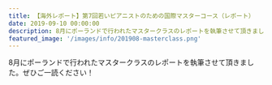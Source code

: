 ```yaml
---
title: 【海外レポート】第7回若いピアニストのための国際マスターコース（レポート）
date: 2019-09-10 00:00:00
description: 8月にポーランドで行われたマスタークラスのレポートを執筆させて頂きました。
featured_image: '/images/info/201908-masterclass.png'
---
```


8月にポーランドで行われたマスタークラスのレポートを執筆させて頂きました。ぜひご一読ください！

<div class="iframely-embed"><div class="iframely-responsive" style="padding-bottom: 52.3333%; padding-top: 120px;"><a href="https://research.piano.or.jp/" data-iframely-url="//cdn.iframe.ly/tBO59GF"></a></div></div><script async src="//cdn.iframe.ly/embed.js" charset="utf-8"></script>
